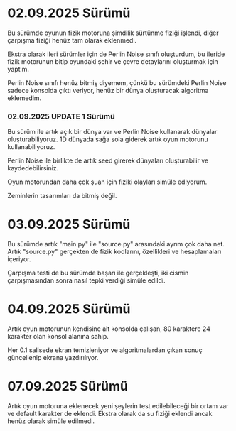 <h1>02.09.2025 Sürümü</h1>
<p>Bu sürümde oyunun fizik motoruna şimdilik sürtünme fiziği işlendi, diğer çarpışma fiziği henüz tam olarak eklenmedi.</p>
<p>Ekstra olarak ileri sürümler için de Perlin Noise sınıfı oluşturdum, bu ileride fizik motorunun bitip oyundaki şehir ve çevre detaylarını oluşturmak için yaptım.</p>
<p>Perlin Noise sınıfı henüz bitmiş diyemem, çünkü bu sürümdeki Perlin Noise sadece konsolda çıktı veriyor, henüz bir dünya oluşturacak algoritma eklemedim.</p>
<h3>02.09.2025 UPDATE 1 Sürümü</h3>
<p>Bu sürüm ile artık açık bir dünya var ve Perlin Noise kullanarak dünyalar oluşturabiliyoruz. 1D dünyada sağa sola giderek artık oyun motorunu kullanabiliyoruz.</p>
<p>Perlin Noise ile birlikte de artık seed girerek dünyaları oluşturabilir ve kaydedebilirsiniz.</p>
<p>Oyun motorundan daha çok şuan için fiziki olayları simüle ediyorum.</p>
<p>Zeminlerin tasarımları da bitmiş değil.</p>
<h1>03.09.2025 Sürümü</h1>
<p>Bu sürümde artık "main.py" ile "source.py" arasındaki ayrım çok daha net. Artık "source.py" gerçekten de fizik kodlarını, özellikleri ve hesaplamaları içeriyor.</p>
<p>Çarpışma testi de bu sürümde başarı ile gerçekleşti, iki cismin çarpışmasından sonra nasıl tepki verdiği simüle edildi.</p>
<h1>04.09.2025 Sürümü</h1>
<p>Artık oyun motorunun kendisine ait konsolda çalışan, 80 karaktere 24 karakter olan konsol alanına sahip.</p>
<p>Her 0.1 salisede ekran temizleniyor ve algoritmalardan çıkan sonuç güncellenip ekrana yazdırılıyor.</p>
<h1>07.09.2025 Sürümü</h1>
<p>Artık oyun motoruna eklenecek yeni şeylerin test edilebileceği bir ortam var ve default karakter de eklendi. Ekstra olarak da su fiziği eklendi ancak henüz olarak simüle edilmedi.</p>
